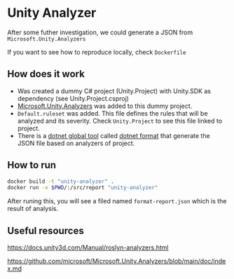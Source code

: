 # Unity Analyzer

After some futher investigation, we could generate a JSON from `Microsoft.Unity.Analyzers`

If you want to see how to reproduce locally, check `Dockerfile`

## How does it work

- Was created a dummy C# project (Unity.Project) with Unity.SDK as dependency (see Unity.Project.csproj)
- [Microsoft.Unity.Analyzers](https://github.com/microsoft/Microsoft.Unity.Analyzers) was added to this dummy project.
- `Default.ruleset` was added. This file defines the rules that will be analyzed and its severity. Check `Unity.Project` to see this file linked to project. 
- There is a [dotnet global tool](https://docs.microsoft.com/en-us/dotnet/core/tools/global-tools) called [dotnet format](https://github.com/dotnet/format) that generate the JSON file based on analyzers of project.

## How to run

```sh
docker build -t "unity-analyzer" .
docker run -v $PWD/:/src/report "unity-analyzer"
```

After runing this, you will see a filed named `format-report.json` which is the result of analysis.

## Useful resources
https://docs.unity3d.com/Manual/roslyn-analyzers.html

https://github.com/microsoft/Microsoft.Unity.Analyzers/blob/main/doc/index.md

